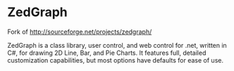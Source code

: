 ZedGraph
========

Fork of http://sourceforge.net/projects/zedgraph/

ZedGraph is a class library, user control, and web control for .net, written in C#, for drawing 2D Line, Bar, and Pie Charts. It features full, detailed customization capabilities, but most options have defaults for ease of use.

